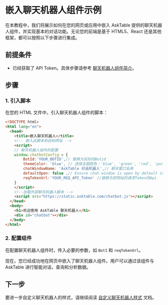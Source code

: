 # 嵌入聊天机器人组件示例

在本教程中，我们将展示如何在您的网页或应用中嵌入 AskTable 提供的聊天机器人组件，并实现基本的对话功能。无论您的前端是基于 HTML5、React 还是其他框架，都可以按照以下步骤进行集成。

## 前提条件

- 已经获取了 API Token。具体步骤请参考 [聊天机器人组件简介](./chatbot-widget-introduction.md)。

## 步骤

### 1. 引入脚本

在您的 HTML 文件中，引入聊天机器人组件的脚本：

```html
<!DOCTYPE html>
<html lang="en">
  <head>
    <title>嵌入聊天机器人</title>
    <!-- 嵌入此脚本到目标网站 -->
    <script>
    // 聊天机器人组件的配置
    window.chatbotConfig = {
        BotId:'YOUR_BOTID',// 替换为实际的Botid
        themeColor: 'blue', // 选择主题颜色：'blue', 'green', 'red', 'purple', 'orange', 'black', 'white', 'gray', 'yellow'
        chatWindowName: 'AskTable 对话机器人',// 聊天窗口名称
        defaultOpen: false ,// Ensure chat window is open by default in this context
        reqTokenUrl:'YOUR_REQ_API_Token' //替换为您网站的请求Token的Api
    }
    </script>
    <!--加载外部聊天机器人脚本 -->
    <script src="https://static.asktable.com/chatbot.js"></script>
  </head>
  <body>
    <h1>欢迎使用 AskTable 聊天机器人</h1>
    <div id="chatbot"></div>
  </body>
</html>
```

### 2. 配置组件

在配置聊天机器人组件时，传入必要的参数，如 `BotI` 和 `reqTokenUrl`。



现在，您已经成功地在网页中嵌入了聊天机器人组件。用户可以通过该组件与 AskTable 进行智能对话，查询和分析数据。

## 下一步

要进一步自定义聊天机器人的样式，请继续阅读 [自定义聊天机器人样式](./customize-chatbot-style.md) 文档。
